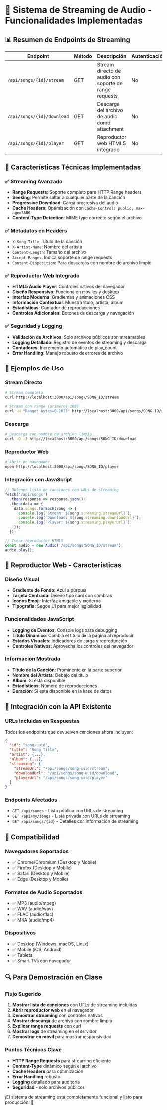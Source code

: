 # 🎵 Sistema de Streaming de Audio - Funcionalidades Implementadas

## 📊 **Resumen de Endpoints de Streaming**

| Endpoint | Método | Descripción | Autenticación |
|----------|--------|-------------|---------------|
| `/api/songs/{id}/stream` | GET | Stream directo de audio con soporte de range requests | No |
| `/api/songs/{id}/download` | GET | Descarga del archivo de audio como attachment | No |
| `/api/songs/{id}/player` | GET | Reproductor web HTML5 integrado | No |

## 🎯 **Características Técnicas Implementadas**

### ✅ **Streaming Avanzado**
- **Range Requests**: Soporte completo para HTTP Range headers
- **Seeking**: Permite saltar a cualquier parte de la canción
- **Progressive Download**: Carga progresiva del audio
- **Cache Headers**: Optimización con `Cache-Control: public, max-age=3600`
- **Content-Type Detection**: MIME type correcto según el archivo

### ✅ **Metadatos en Headers**
- `X-Song-Title`: Título de la canción
- `X-Artist-Name`: Nombre del artista
- `Content-Length`: Tamaño del archivo
- `Accept-Ranges`: Indica soporte de range requests
- `Content-Disposition`: Para descargas con nombre de archivo limpio

### ✅ **Reproductor Web Integrado**
- **HTML5 Audio Player**: Controles nativos del navegador
- **Diseño Responsivo**: Funciona en móviles y desktop
- **Interfaz Moderna**: Gradientes y animaciones CSS
- **Información Contextual**: Muestra título, artista, álbum
- **Estadísticas**: Contador de reproducciones
- **Controles Adicionales**: Botones de descarga y navegación

### ✅ **Seguridad y Logging**
- **Validación de Archivos**: Solo archivos públicos son streamables
- **Logging Detallado**: Registro de eventos de streaming y descarga
- **Contadores**: Incremento automático de play_count
- **Error Handling**: Manejo robusto de errores de archivo

## 🔧 **Ejemplos de Uso**

### Stream Directo
```bash
# Stream completo
curl http://localhost:3000/api/songs/SONG_ID/stream

# Stream con range (primeros 1KB)
curl -H "Range: bytes=0-1023" http://localhost:3000/api/songs/SONG_ID/stream
```

### Descarga
```bash
# Descarga con nombre de archivo limpio
curl -O -J http://localhost:3000/api/songs/SONG_ID/download
```

### Reproductor Web
```bash
# Abrir en navegador
open http://localhost:3000/api/songs/SONG_ID/player
```

### Integración con JavaScript
```javascript
// Obtener lista de canciones con URLs de streaming
fetch('/api/songs')
  .then(response => response.json())
  .then(data => {
    data.songs.forEach(song => {
      console.log(`Stream: ${song.streaming.streamUrl}`);
      console.log(`Download: ${song.streaming.downloadUrl}`);
      console.log(`Player: ${song.streaming.playerUrl}`);
    });
  });

// Crear reproductor HTML5
const audio = new Audio('/api/songs/SONG_ID/stream');
audio.play();
```

## 🎨 **Reproductor Web - Características**

### Diseño Visual
- **Gradiente de Fondo**: Azul a púrpura
- **Tarjeta Centrada**: Diseño tipo card con sombras
- **Iconos Emoji**: Interfaz amigable y moderna
- **Tipografía**: Segoe UI para mejor legibilidad

### Funcionalidades JavaScript
- **Logging de Eventos**: Console logs para debugging
- **Título Dinámico**: Cambia el título de la página al reproducir
- **Estados Visuales**: Indicadores de carga y reproducción
- **Controles Nativos**: Aprovecha los controles del navegador

### Información Mostrada
- **Título de la Canción**: Prominente en la parte superior
- **Nombre del Artista**: Debajo del título
- **Álbum**: Si está disponible
- **Estadísticas**: Número de reproducciones
- **Duración**: Si está disponible en la base de datos

## 🚀 **Integración con la API Existente**

### URLs Incluidas en Respuestas
Todos los endpoints que devuelven canciones ahora incluyen:
```json
{
  "id": "song-uuid",
  "title": "Song Title",
  "artist": {...},
  "album": {...},
  "streaming": {
    "streamUrl": "/api/songs/song-uuid/stream",
    "downloadUrl": "/api/songs/song-uuid/download",
    "playerUrl": "/api/songs/song-uuid/player"
  }
}
```

### Endpoints Afectados
- `GET /api/songs` - Lista pública con URLs de streaming
- `GET /api/my/songs` - Lista privada con URLs de streaming
- `GET /api/songs/{id}` - Detalles con información de streaming

## 📱 **Compatibilidad**

### Navegadores Soportados
- ✅ Chrome/Chromium (Desktop y Mobile)
- ✅ Firefox (Desktop y Mobile)
- ✅ Safari (Desktop y Mobile)
- ✅ Edge (Desktop y Mobile)

### Formatos de Audio Soportados
- ✅ MP3 (audio/mpeg)
- ✅ WAV (audio/wav)
- ✅ FLAC (audio/flac)
- ✅ M4A (audio/mp4)

### Dispositivos
- ✅ Desktop (Windows, macOS, Linux)
- ✅ Mobile (iOS, Android)
- ✅ Tablets
- ✅ Smart TVs con navegador

## 🔍 **Para Demostración en Clase**

### Flujo Sugerido
1. **Mostrar lista de canciones** con URLs de streaming incluidas
2. **Abrir reproductor web** en el navegador
3. **Demostrar streaming** con controles nativos
4. **Mostrar descarga** de archivo con nombre limpio
5. **Explicar range requests** con curl
6. **Mostrar logs** de streaming en el servidor
7. **Demostrar en móvil** para mostrar responsividad

### Puntos Técnicos Clave
- **HTTP Range Requests** para streaming eficiente
- **Content-Type** dinámico según el archivo
- **Cache Headers** para optimización
- **Error Handling** robusto
- **Logging** detallado para auditoría
- **Seguridad** - solo archivos públicos

¡El sistema de streaming está completamente funcional y listo para producción! 🎉